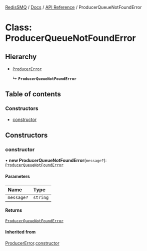 [RedisSMQ](../../../README.md) / [Docs](../../README.md) / [API Reference](../README.md) / ProducerQueueNotFoundError

# Class: ProducerQueueNotFoundError

## Hierarchy

- [`ProducerError`](ProducerError.md)

  ↳ **`ProducerQueueNotFoundError`**

## Table of contents

### Constructors

- [constructor](ProducerQueueNotFoundError.md#constructor)

## Constructors

### constructor

• **new ProducerQueueNotFoundError**(`message?`): [`ProducerQueueNotFoundError`](ProducerQueueNotFoundError.md)

#### Parameters

| Name | Type |
| :------ | :------ |
| `message?` | `string` |

#### Returns

[`ProducerQueueNotFoundError`](ProducerQueueNotFoundError.md)

#### Inherited from

[ProducerError](ProducerError.md).[constructor](ProducerError.md#constructor)
